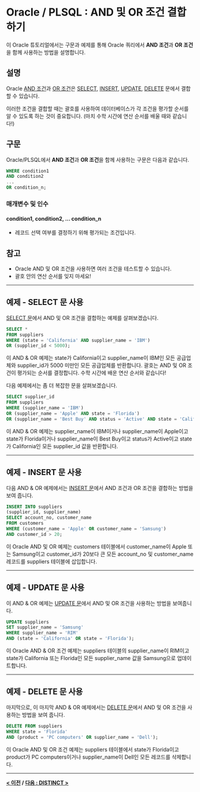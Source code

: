 # Oracle / PLSQL : AND 및 OR 조건 결합하기

이 Oracle 튜토리얼에서는 구문과 예제를 통해 Oracle 쿼리에서 **AND 조건**과 **OR 조건**을 함께 사용하는 방법을 설명합니다.

## 설명
Oracle [AND 조건](AND.md)과 [OR 조건](OR.md)은 [SELECT](SELECT.md), [INSERT](INSERT.md), [UPDATE](UPDATE.md), [DELETE](DELETE.md) 문에서 결합할 수 있습니다.

이러한 조건을 결합할 때는 괄호를 사용하여 데이터베이스가 각 조건을 평가할 순서를 알 수 있도록 하는 것이 중요합니다. (마치 수학 시간에 연산 순서를 배울 때와 같습니다!)

## 구문
Oracle/PLSQL에서 **AND 조건**과 **OR 조건**을 함께 사용하는 구문은 다음과 같습니다.
```SQL
WHERE condition1
AND condition2
...
OR condition_n;
```
### 매개변수 및 인수
#### **condition1, condition2, ... condition_n**
- 레코드 선택 여부를 결정하기 위해 평가되는 조건입니다.

## 참고
- Oracle AND 및 OR 조건을 사용하면 여러 조건을 테스트할 수 있습니다.
- 괄호 안의 연산 순서를 잊지 마세요!

---
## 예제 - SELECT 문 사용
[SELECT 문](SELECT.md)에서 AND 및 OR 조건을 결합하는 예제를 살펴보겠습니다.
```SQL
SELECT *
FROM suppliers
WHERE (state = 'California' AND supplier_name = 'IBM')
OR (supplier_id < 5000);
```
이 AND & OR 예제는 state가 California이고 supplier_name이 IBM인 모든 공급업체와 supplier_id가 5000 미만인 모든 공급업체를 반환합니다. 괄호는 AND 및 OR 조건이 평가되는 순서를 결정합니다. 수학 시간에 배운 연산 순서와 같습니다!

다음 예제에서는 좀 더 복잡한 문을 살펴보겠습니다.
```SQL
SELECT supplier_id
FROM suppliers
WHERE (supplier_name = 'IBM')
OR (supplier_name = 'Apple' AND state = 'Florida')
OR (supplier_name = 'Best Buy' AND status = 'Active' AND state = 'California');
```
이 AND & OR 예제는 supplier_name이 IBM이거나 supplier_name이 Apple이고 state가 Florida이거나 supplier_name이 Best Buy이고 status가 Active이고 state가 California인 모든 supplier_id 값을 반환합니다.

---
## 예제 - INSERT 문 사용
다음 AND & OR 예제에서는 [INSERT 문](INSERT.md)에서 AND 조건과 OR 조건을 결합하는 방법을 보여 줍니다.
```SQL
INSERT INTO suppliers
(supplier_id, supplier_name)
SELECT account_no, customer_name
FROM customers
WHERE (customer_name = 'Apple' OR customer_name = 'Samsung')
AND customer_id > 20;
```
이 Oracle AND 및 OR 예제는 customers 테이블에서 customer_name이 Apple 또는 Samsung이고 customer_id가 20보다 큰 모든 account_no 및 customer_name 레코드를 suppliers 테이블에 삽입합니다.

---
## 예제 - UPDATE 문 사용
이 AND & OR 예제는 [UPDATE 문](UPDATE.md)에서 AND 및 OR 조건을 사용하는 방법을 보여줍니다.
```SQL
UPDATE suppliers
SET supplier_name = 'Samsung'
WHERE supplier_name = 'RIM'
AND (state = 'California' OR state = 'Florida');
```
이 Oracle AND & OR 조건 예제는 suppliers 테이블의 supplier_name이 RIM이고 state가 California 또는 Florida인 모든 supplier_name 값을 Samsung으로 업데이트합니다.

---
## 예제 - DELETE 문 사용
마지막으로, 이 마지막 AND & OR 예제에서는 [DELETE 문](DELETE.md)에서 AND 및 OR 조건을 사용하는 방법을 보여 줍니다.
```SQL
DELETE FROM suppliers
WHERE state = 'Florida'
AND (product = 'PC computers' OR supplier_name = 'Dell');
```
이 Oracle AND 및 OR 조건 예제는 suppliers 테이블에서 state가 Florida이고 product가 PC computers이거나 supplier_name이 Dell인 모든 레코드를 삭제합니다.

---
**[< 이전](OR.md) / [다음 : DISTINCT >](DISTINCT.md)**